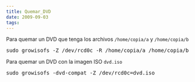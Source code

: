 ```yaml
---
title: Quemar_DVD
date: 2009-09-03
tags:
---
```

Para quemar un DVD que tenga  los archivos ```/home/copia/a``` y ```/home/copia/b```

<pre>
sudo growisofs -Z /dev/rcd0c -R /home/copia/a /home/copia/b
</pre>

Para quemar un DVD con la imagen ISO ```dvd.iso```

<pre>
sudo growisofs -dvd-compat -Z /dev/rcd0c=dvd.iso
</pre>
